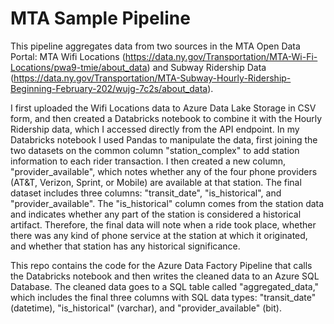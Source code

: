 # MTA Sample Pipeline

This pipeline aggregates data from two sources in the MTA Open Data Portal: MTA Wifi Locations (https://data.ny.gov/Transportation/MTA-Wi-Fi-Locations/pwa9-tmie/about_data) and Subway Ridership Data (https://data.ny.gov/Transportation/MTA-Subway-Hourly-Ridership-Beginning-February-202/wujg-7c2s/about_data).

I first uploaded the Wifi Locations data to Azure Data Lake Storage in CSV form, and then created a Databricks notebook to combine it with the Hourly Ridership data, which I accessed directly from the API endpoint. In my Databricks notebook I used Pandas to manipulate the data, first joining the two datasets on the common column "station_complex" to add station information to each rider transaction. I then created a new column, "provider_available", which notes whether any of the four phone providers (AT&T, Verizon, Sprint,  or Mobile) are available at that station. The final dataset includes three columns: "transit_date", "is_historical", and "provider_available". The "is_historical" column comes from the station data and indicates whether any part of the station is considered a historical artifact. Therefore, the final data will note when a ride took place, whether there was any kind of phone service at the station at which it originated, and whether that station has any historical significance.

This repo contains the code for the Azure Data Factory Pipeline that calls the Databricks notebook and then writes the cleaned data to an Azure SQL Database. The cleaned data goes to a SQL table called "aggregated_data," which includes the final three columns with SQL data types: "transit_date" (datetime), "is_historical" (varchar), and "provider_available" (bit).
